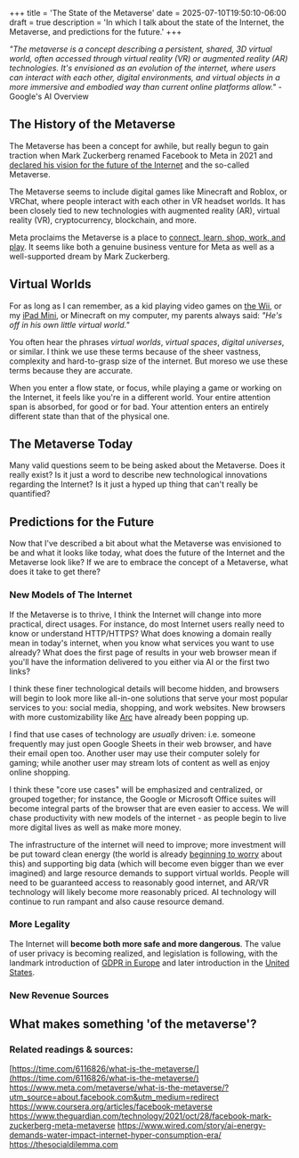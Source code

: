 +++
title = 'The State of the Metaverse'
date = 2025-07-10T19:50:10-06:00
draft = true
description = 'In which I talk about the state of the Internet, the Metaverse, and predictions for the future.'
+++

*"The metaverse is a concept describing a persistent, shared, 3D virtual world, often accessed through virtual reality (VR) or augmented reality (AR) technologies. It's envisioned as an evolution of the internet, where users can interact with each other, digital environments, and virtual objects in a more immersive and embodied way than current online platforms allow."* - Google's AI Overview

## The History of the Metaverse

The Metaverse has been a concept for awhile, but really begun to gain traction when
Mark Zuckerberg renamed Facebook to Meta in 2021 and [declared his vision for the future
of the Internet](https://www.theguardian.com/technology/2021/oct/28/facebook-mark-zuckerberg-meta-metaverse) and the so-called Metaverse.

The Metaverse seems to include digital games like Minecraft and Roblox, or VRChat, where people interact with
each other in VR headset worlds. It has been closely tied to new technologies with augmented reality (AR),
virtual reality (VR), cryptocurrency, blockchain, and more.

Meta proclaims the Metaverse is a place to [connect, learn, shop, work, and play](https://www.meta.com/metaverse/what-is-the-metaverse/?utm_source=about.facebook.com&utm_medium=redirect). It seems like both a genuine business venture for Meta as well
as a well-supported dream by Mark Zuckerberg.

## Virtual Worlds

For as long as I can remember, as a kid playing video games on [the Wii](https://en.wikipedia.org/wiki/Wii), or my [iPad Mini](https://en.wikipedia.org/wiki/IPad_Mini_(1st_generation)), or Minecraft on my computer, my parents always said: *"He's off in his own little virtual world."*

You often hear the phrases *virtual worlds*, *virtual spaces*, *digital universes*, or similar. I think we use these terms because of the sheer vastness, complexity and hard-to-grasp size of the internet. But moreso we use these terms because they are accurate.

When you enter a flow state, or focus, while playing a game or working on the Internet, it feels like you're in a different world. 
Your entire attention span is absorbed, for good or for bad. Your attention enters an entirely different state than that of the physical one.

<!-- TODO -->

## The Metaverse Today

Many valid questions seem to be being asked about the Metaverse. Does it really exist? Is it just a word to describe
new technological innovations regarding the Internet? Is it just a hyped up thing that can't really be quantified?

<!-- TODO -->

## Predictions for the Future

Now that I've described a bit about what the Metaverse was envisioned to be and what it looks like today,
what does the future of the Internet and the Metaverse look like? If we are to embrace the concept of a Metaverse,
what does it take to get there?

### New Models of The Internet

If the Metaverse is to thrive, I think the Internet will change into more practical, direct usages.
For instance, do most Internet users really need to know or understand HTTP/HTTPS? What does knowing
a domain really mean in today's internet, when you know what services you want to use already? What
does the first page of results in your web browser mean if you'll have the information delivered to
you either via AI or the first two links? 

I think these finer technological details will become hidden,
and browsers will begin to look more like all-in-one solutions that serve your most popular services to 
you: social media, shopping, and work websites. New browsers with more customizability 
like [Arc](https://arc.net) have already been popping up.

I find that use cases of technology are *usually* driven: i.e. someone frequently may just open
Google Sheets in their web browser, and have their email open too. Another user may use their computer 
solely for gaming; while another user may stream lots of content as well as enjoy online shopping.

I think these "core use cases" will be emphasized and centralized, or grouped together; for instance,
the Google or Microsoft Office suites will become integral parts of the browser that are even easier to access. 
We will chase productivity with new models of the internet - as people begin to live more digital lives as well
as make more money.

The infrastructure of the internet will need to improve; more investment will be put toward clean
energy (the world is already [beginning to worry](https://www.wired.com/story/ai-energy-demands-water-impact-internet-hyper-consumption-era/) about this) and supporting big data
(which will become even bigger than we ever imagined) and large resource demands to support virtual
worlds. People will need to be guaranteed access to reasonably good internet, and AR/VR technology 
will likely become more reasonably priced. AI technology will continue to run rampant and also
cause resource demand.

### More Legality

The Internet will **become both more safe and more dangerous**. The value of user privacy is
becoming realized, and legislation is following, with the landmark introduction of [GDPR in Europe](https://gdpr-info.eu)
and later introduction in the [United States](https://oag.ca.gov/privacy/ccpa).

<!-- Ongoing battles for net neutrality -->
<!-- Ongoing battles for pornography rights/age limiting -->

### New Revenue Sources


## What makes something 'of the metaverse'?

<!--
- Predictions for the: new browsers & models of the internet/both safer and more dangerous- more legality (net neutrality, nsfw) as lawmakers begin to understand / new generation (tiktok and Zuckerberg clips) (redundancies with HTTPS, web browsers, OS phone and desktop and website like React Native Flutter Electron)
- New money making strategies (Fortnite, ads) or return to old ones (subscription instead of ads) (or they never went away)
    - Use-based is good, but people and businesses won’t be on board
    - Disclaimer: this is not financial advice and I have no financial experience 
- Internet freedom & capitalism/democracy are conflicting ideas/or are in conflict 
- What makes something “of the metaverse”?
    - Escapism? That nostalgia that gives you (A longing for a time that you never had) Under that definition, social media is tough-does it help you escape or does it bridge the two? Or does it depend?
    - Words haven’t come yet for the metaverse
    - Escapism for people who need it
- Space vs. space/universe; we’re talking about a vast digital landscape
- Long have we used terms like the “virtual world”, and it’s fair -->



### Related readings & sources:
[https://time.com/6116826/what-is-the-metaverse/](https://time.com/6116826/what-is-the-metaverse/)
https://www.meta.com/metaverse/what-is-the-metaverse/?utm_source=about.facebook.com&utm_medium=redirect
https://www.coursera.org/articles/facebook-metaverse
https://www.theguardian.com/technology/2021/oct/28/facebook-mark-zuckerberg-meta-metaverse
https://www.wired.com/story/ai-energy-demands-water-impact-internet-hyper-consumption-era/
https://thesocialdilemma.com
